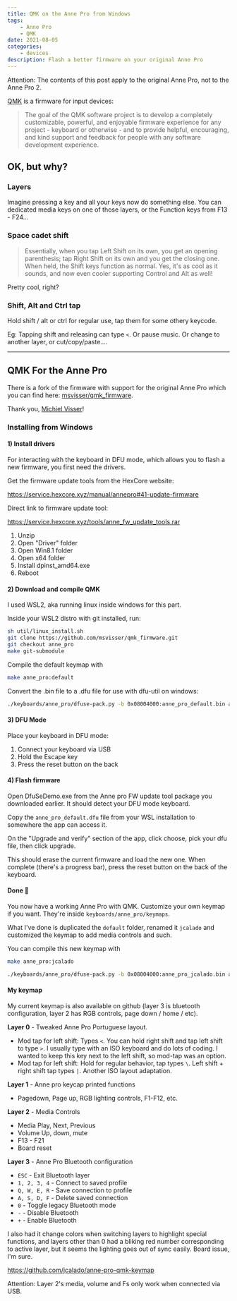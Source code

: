 ```yaml
---
title: QMK on the Anne Pro from Windows
tags:
    - Anne Pro
    - QMK
date: 2021-08-05
categories: 
    - devices
description: Flash a better firmware on your original Anne Pro
---
```


<span class="box yellow"><span>Attention:</span> The contents of this post apply to the original Anne Pro, not to the Anne Pro 2.</span>

[QMK] is a firmware for input devices:

> The goal of the QMK software project is to develop a completely customizable, powerful, and enjoyable firmware experience for any project - keyboard or otherwise - and to provide helpful, encouraging, and kind support and feedback for people with any software development experience.

## OK, but why?

### Layers
Imagine pressing a key and all your keys now do something else. You can dedicated media keys on one of those layers, or the Function keys from F13 - F24...

### Space cadet shift

> Essentially, when you tap Left Shift on its own, you get an opening parenthesis; tap Right Shift on its own and you get the closing one. When held, the Shift keys function as normal. Yes, it's as cool as it sounds, and now even cooler supporting Control and Alt as well!

Pretty cool, right?

### Shift, Alt and Ctrl tap

Hold shift / alt or ctrl for regular use, tap them for some othery keycode.

Eg: Tapping shift and releasing can type `<`. Or pause music. Or change to another layer, or cut/copy/paste....

<hr class="center-ball"/>

## QMK For the Anne Pro

There is a fork of the firmware with support for the original Anne Pro which you can find here: [msvisser/qmk_firmware][fork].

Thank you, [Michiel Visser][msvisser]! 

### Installing from Windows

#### 1) Install drivers

For interacting with the keyboard in DFU mode, which allows you to flash a new firmware, you first need the drivers.

Get the firmware update tools from the HexCore website:

https://service.hexcore.xyz/manual/annepro#41-update-firmware

Direct link to firmware update tool:

https://service.hexcore.xyz/tools/anne_fw_update_tools.rar


1. Unzip
2. Open "Driver" folder
3. Open Win8.1 folder
4. Open x64 folder
5. Install dpinst_amd64.exe
6. Reboot

#### 2) Download and compile QMK

I used WSL2, aka running linux inside windows for this part.

Inside your WSL2 distro with git installed, run:

```bash
sh util/linux_install.sh
git clone https://github.com/msvisser/qmk_firmware.git
git checkout anne_pro
make git-submodule
```


Compile the default keymap with

```bash
make anne_pro:default
```

Convert the .bin file to a .dfu file for use with dfu-util on windows:

```bash
./keyboards/anne_pro/dfuse-pack.py -b 0x08004000:anne_pro_default.bin anne_pro_default.dfu
```

#### 3) DFU Mode

Place your keyboard in DFU mode:

1. Connect your keyboard via USB
2. Hold the Escape key
3. Press the reset button on the back

#### 4) Flash firmware

Open DfuSeDemo.exe from the Anne pro FW update tool package you downloaded earlier.
It should detect your DFU mode keyboard.

Copy the `anne_pro_default.dfu` file from your WSL installation to somewhere the app can access it.

On the "Upgrade and verify" section of the app, click choose, pick your dfu file, then click upgrade.

This should erase the current firmware and load the new one. When complete (there's a progress bar), press the reset button on the back of the keyboard.

#### Done 🥳

You now have a working Anne Pro with QMK.
Customize your own keymap if you want. 
They're inside `keyboards/anne_pro/keymaps`.

What I've done is duplicated the `default` folder, renamed it `jcalado` and customized the keymap to add media controls and such.

You can compile this new keymap with

```bash
make anne_pro:jcalado

./keyboards/anne_pro/dfuse-pack.py -b 0x08004000:anne_pro_jcalado.bin anne_pro_jcalado.dfu
```


#### My keymap

My current keymap is also available on github (layer 3 is bluetooth configuration, layer 2 has RGB controls, page down / home / etc).

**Layer 0** - Tweaked Anne Pro Portuguese layout.  
- Mod tap for left shift: Types `<`. You can hold right shift and tap left shift to type `>`. I usually type with an ISO keyboard and do lots of coding. I wanted to keep this key next to the left shift, so mod-tap was an option.
- Mod tap for left shift: Hold for regular behavior, tap types `\`. Left shift + right shift tap types `|`. Another ISO layout adaptation.

**Layer 1** - Anne pro keycap printed functions
- Pagedown, Page up, RGB lighting controls, F1-F12, etc.

**Layer 2** - Media Controls
-  Media Play, Next, Previous
-  Volume Up, down, mute
-  F13 - F21
-  Board reset

**Layer 3** - Anne Pro Bluetooth configuration

- `ESC` - Exit Bluetooth layer
- `1, 2, 3, 4` - Connect to saved profile
- `Q, W, E, R` - Save connection to profile
- `A, S, D, F` - Delete saved connection
- `0` - Toggle legacy Bluetooth mode
- `-` - Disable Bluetooth
- `+` - Enable Bluetooth

I also had it change colors when switching layers to highlight special functions, and layers other than 0 had a bliking red number corresponding to active layer, but it seems the lighting goes out of sync easily. Board issue, I'm sure. 

https://github.com/jcalado/anne-pro-qmk-keymap

<span class="box orange"><span>Attention:</span> Layer 2's media, volume and Fs only work when connected via USB.</span>

[qmk]: https://qmk.fm/
[fork]: https://github.com/msvisser/qmk_firmware/tree/anne_pro/keyboards/anne_pro
[msvisser]: https://github.com/msvisser